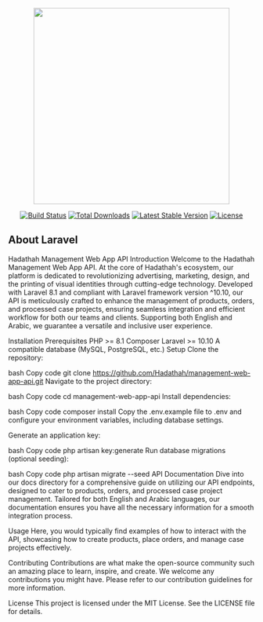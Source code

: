 <p align="center"><a href="https://laravel.com" target="_blank"><img src="https://raw.githubusercontent.com/laravel/art/master/logo-lockup/5%20SVG/2%20CMYK/1%20Full%20Color/laravel-logolockup-cmyk-red.svg" width="400"></a></p>

<p align="center">
<a href="https://travis-ci.org/laravel/framework"><img src="https://travis-ci.org/laravel/framework.svg" alt="Build Status"></a>
<a href="https://packagist.org/packages/laravel/framework"><img src="https://img.shields.io/packagist/dt/laravel/framework" alt="Total Downloads"></a>
<a href="https://packagist.org/packages/laravel/framework"><img src="https://img.shields.io/packagist/v/laravel/framework" alt="Latest Stable Version"></a>
<a href="https://packagist.org/packages/laravel/framework"><img src="https://img.shields.io/packagist/l/laravel/framework" alt="License"></a>
</p>

## About Laravel


Hadathah Management Web App API
Introduction
Welcome to the Hadathah Management Web App API. At the core of Hadathah's ecosystem, our platform is dedicated to revolutionizing advertising, marketing, design, and the printing of visual identities through cutting-edge technology. Developed with Laravel 8.1 and compliant with Laravel framework version ^10.10, our API is meticulously crafted to enhance the management of products, orders, and processed case projects, ensuring seamless integration and efficient workflow for both our teams and clients. Supporting both English and Arabic, we guarantee a versatile and inclusive user experience.

Installation
Prerequisites
PHP >= 8.1
Composer
Laravel >= 10.10
A compatible database (MySQL, PostgreSQL, etc.)
Setup
Clone the repository:

bash
Copy code
git clone https://github.com/Hadathah/management-web-app-api.git
Navigate to the project directory:

bash
Copy code
cd management-web-app-api
Install dependencies:

bash
Copy code
composer install
Copy the .env.example file to .env and configure your environment variables, including database settings.

Generate an application key:

bash
Copy code
php artisan key:generate
Run database migrations (optional seeding):

bash
Copy code
php artisan migrate --seed
API Documentation
Dive into our docs directory for a comprehensive guide on utilizing our API endpoints, designed to cater to products, orders, and processed case project management. Tailored for both English and Arabic languages, our documentation ensures you have all the necessary information for a smooth integration process.

Usage
Here, you would typically find examples of how to interact with the API, showcasing how to create products, place orders, and manage case projects effectively.

Contributing
Contributions are what make the open-source community such an amazing place to learn, inspire, and create. We welcome any contributions you might have. Please refer to our contribution guidelines for more information.

License
This project is licensed under the MIT License. See the LICENSE file for details.

